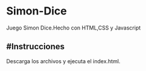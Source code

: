 # Simon-Dice
 Juego Simon Dice.Hecho con HTML,CSS y Javascript

#Instrucciones
--------------------------
Descarga los archivos y ejecuta el index.html.
